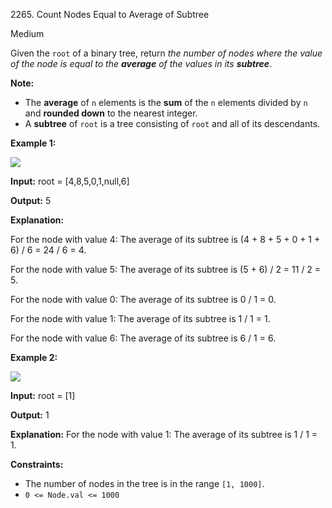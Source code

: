 2265\. Count Nodes Equal to Average of Subtree

Medium

Given the `root` of a binary tree, return _the number of nodes where the value of the node is equal to the **average** of the values in its **subtree**_.

**Note:**

*   The **average** of `n` elements is the **sum** of the `n` elements divided by `n` and **rounded down** to the nearest integer.
*   A **subtree** of `root` is a tree consisting of `root` and all of its descendants.

**Example 1:**

![](https://assets.leetcode.com/uploads/2022/03/15/image-20220315203925-1.png)

**Input:** root = [4,8,5,0,1,null,6]

**Output:** 5

**Explanation:**

For the node with value 4: The average of its subtree is (4 + 8 + 5 + 0 + 1 + 6) / 6 = 24 / 6 = 4.

For the node with value 5: The average of its subtree is (5 + 6) / 2 = 11 / 2 = 5.

For the node with value 0: The average of its subtree is 0 / 1 = 0.

For the node with value 1: The average of its subtree is 1 / 1 = 1.

For the node with value 6: The average of its subtree is 6 / 1 = 6. 

**Example 2:**

![](https://assets.leetcode.com/uploads/2022/03/26/image-20220326133920-1.png)

**Input:** root = [1]

**Output:** 1

**Explanation:** For the node with value 1: The average of its subtree is 1 / 1 = 1. 

**Constraints:**

*   The number of nodes in the tree is in the range `[1, 1000]`.
*   `0 <= Node.val <= 1000`
